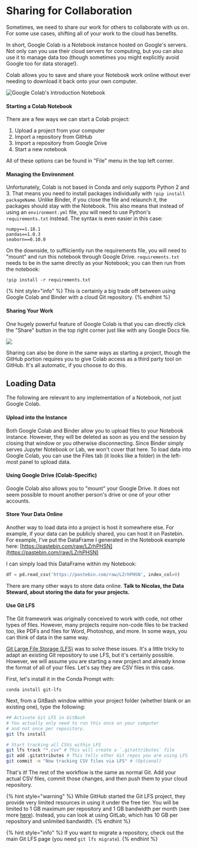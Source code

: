 # Sharing for Collaboration

Sometimes, we need to share our work for others to collaborate with us on. For some use cases, shifting all of your work to the cloud has benefits.

In short, Google Colab is a Notebook instance hosted on Google's servers. Not only can you use their cloud servers for computing, but you can also use it to manage data too \(though sometimes you might explicitly avoid Google too for data storage!\).

Colab allows you to save and share your Notebook work online without ever needing to download it back onto your own computer.

![Google Colab&apos;s Introduction Notebook](../.gitbook/assets/screen-shot-2020-04-08-at-23.44.04.png)

#### Starting a Colab Notebook

There are a few ways we can start a Colab project:

1. Upload a project from your computer
2. Import a repository from GitHub
3. Import a repository from Google Drive
4. Start a new notebook

All of these options can be found in "File" menu in the top left corner.

#### Managing the Environment

Unfortunately, Colab is not based in Conda and only supports Python 2 and 3. That means you need to install packages individually with `!pip install packageName`. Unlike Binder, if you close the file and relaunch it, the packages should stay with the Notebook. This also means that instead of using an `environment.yml` file, you will need to use Python's `requirements.txt` instead. The syntax is even easier in this case:

```text
numpy==1.18.1
pandas==1.0.3
seaborn==0.10.0
```

On the downside, to suffiiciently run the requirements file, you will need to "mount" and run this notebook through Google Drive. `requirements.txt` needs to be in the same directly as your Notebook; you can then run from the notebook:

```text
!pip install -r requirements.txt
```

{% hint style="info" %}
This is certainly a big trade off between using Google Colab and Binder with a cloud Git repository.
{% endhint %}

#### Sharing Your Work

One hugely powerful feature of Google Colab is that you can directly click the "Share" button in the top right corner just like with any Google Docs file.

![](../.gitbook/assets/screen-shot-2020-04-09-at-00.56.08.png)

Sharing can also be done in the same ways as starting a project, though the GitHub portion requires you to give Colab access as a third party tool on GitHub. It's all automatic, if you choose to do this.

## Loading Data

The following are relevant to any implementation of a Notebook, not just Google Colab.

#### Upload into the Instance

Both Google Colab and Binder allow you to upload files to your Notebook instance. However, they will be deleted as soon as you end the session by closing that window or you otherwise disconnecting. Since Binder simply serves Jupyter Notebook or Lab, we won't cover that here. To load data into Google Colab, you can use the Files tab \(it looks like a folder\) in the left-most panel to upload data.

#### Using Google Drive \(Colab-Specific\)

Google Colab also allows you to "mount" your Google Drive. It does not seem possible to mount another person's drive or one of your other accounts.

#### Store Your Data Online

Another way to load data into a project is host it somewhere else. For example, if your data can be publicly shared, you can host it on Pastebin. For example, I've put the DataFrame I generated in the Notebook example here: [https://pastebin.com/raw/LZrhPHSN](https://pastebin.com/raw/LZrhPHSN)

I can simply load this DataFrame within my Notebook:

```python
df = pd.read_csv('https://pastebin.com/raw/LZrhPHSN', index_col=0)
```

There are many other ways to store data online. **Talk to Nicolas, the Data Steward, about storing the data for your projects.**

#### **Use Git LFS**

The Git framework was originally conceived to work with code, not other types of files. However, many projects require non-code files to be tracked too, like PDFs and files for Word, Photoshop, and more. In some ways, you can think of data in the same way.

[Git Large File Storage \(LFS\)](https://git-lfs.github.com) was to solve these issues. It's a little tricky to adapt an existing Git repository to use LFS, but it's certainly possible. However, we will assume you are starting a new project and already know the format of all of your files. Let's say they are CSV files in this case.

First, let's install it in the Conda Prompt with:

```text
conda install git-lfs
```

Next, from a GitBash window within your project folder \(whether blank or an existing one\), type the following:

```bash
## Activate Git LFS in GitBash
# You actually only need to run this once on your computer
# and not once per repository.
git lfs install

# Start tracking all CSVs within LFS
git lfs track "*.csv" # This will create a `.gitattributes` file
git add .gitattributes # This tells other Git repos you are using LFS
git commit -m "Now tracking CSV files via LFS" # (Optional)
```

That's it! The rest of the workflow is the same as normal Git. Add your actual CSV files, commit those changes, and then push them to your cloud repository.

{% hint style="warning" %}
While GitHub started the Git LFS project, they provide very limited resources in using it under the free tier. You will be limited to 1 GB maximum per repository and 1 GB bandwidth per month \(see more [here](https://help.github.com/en/github/managing-large-files/about-storage-and-bandwidth-usage)\). Instead, you can look at using GitLab, which has 10 GB per repository and unlimited bandwidth.
{% endhint %}

{% hint style="info" %}
If you want to migrate a repository, check out the main Git LFS page \(you need `git lfs migrate`\).
{% endhint %}

